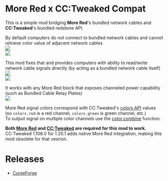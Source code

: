 # More Red x CC:Tweaked Compat
This is a simple mod bridging **More Red**'s bundled network cables and **CC:Tweaked**'s bundled redstone API.  

By default computers do not connect to bundled network cables and cannot retrieve color value of adjacent network cables  
![](https://i.imgur.com/mtyWyhTl.png)  
![](https://i.imgur.com/3TQP4D0.png)

This mod fixes that and provides computers with ability to read/write network cable signals directly (by acting as a bundled network cable itself)  
![](https://i.imgur.com/PRl05qfl.png)  
![](https://i.imgur.com/ses52Ny.png)

It works with any More Red block that exposes channeled power capability (such as Bundled Cable Relay Plates)  
![](https://i.imgur.com/5mKwwD8l.png)

More Red signal colors correspond with CC:Tweaked's [colors API](https://tweaked.cc/module/colors.html) values (so `colors.red` is a red channel, `colors.green` is green channel, etc.)  
To output signal on multiple color channels use the [color.combine](https://tweaked.cc/module/colors.html#v:combine) function.

**Both [More Red](https://www.curseforge.com/minecraft/mc-mods/more-red) and [CC:Tweaked](https://www.curseforge.com/minecraft/mc-mods/cc-tweaked) are required for this mod to work.**  
CC:Tweaked 1.108.0 for 1.20.1 adds native More Red integration, making this mod obsolete for that vesrion.

# Releases
- [CurseForge](https://www.curseforge.com/minecraft/mc-mods/more-red-x-cc-tweaked-compat)
